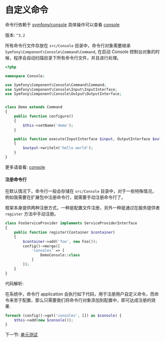 # 自定义命令

命令行依赖于 [symfony/console](https://github.com/symfony/console) 具体操作可以查看 [console](http://symfony.com/doc/current/console.html)

版本: `^3.2`

所有命令行文件存放在 `src/Console` 目录中，命令行对象需要继承 `Symfony\Component\Console\Command\Command`, 在启动 Console 控制台对象的时候，程序会自动扫描目录下所有命令行文件，并且进行处理。

```php
<?php

namespace Console;

use Symfony\Component\Console\Command\Command;
use Symfony\Component\Console\Input\InputInterface;
use Symfony\Component\Console\Output\OutputInterface;


class Demo extends Command
{
    public function configure()
    {
        $this->setName('demo');
    }

    public function execute(InputInterface $input, OutputInterface $output)
    {
        $output->writeln('hello world');
    }
}
```

更多请查看: [console](http://symfony.com/doc/current/console.html)

#### 注册命令行

在默认情况下，命令行一般会存储在 `src/Console` 目录中，对于一些特殊情况，例如我需要在扩展包中注册命令行，就需要手动注册命令行了。

框架本身提供两种注册方式，一种是配置文件注册，另外一种是通过在服务提供者 `register` 方法中手动注册。

```php
class FooServiceProvider implements ServiceProviderInterface
{
    public function register(Container $container)
    {
        $container->add('foo', new Foo());
        config()->merge([
            'consoles' => [
                DemoConsole::class
            ]
        ]);
    }
}
```

代码解析:

在系统中，命令行 application 会执行如下代码，用于注册用户自定义命令，而命令来至于配置，那么只需要我们将命令行对象添加到配置中，即可达成注册的效果.

```php
foreach (config()->get('consoles', []) as $console) {
    $this->add(new $console());
}
```

下一节: [单元测试](zh-cn/3-6-testcase.md)
